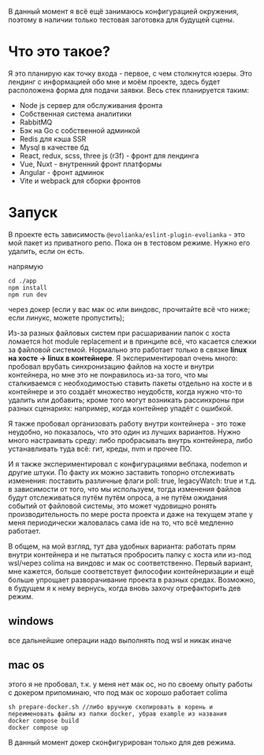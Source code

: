 В данный момент я всё ещё занимаюсь конфигурацией окружения, поэтому в наличии только тестовая заготовка для будущей сцены.

# Что это такое?

Я это планирую как точку входа - первое, с чем столкнутся юзеры. Это лендинг с информацией обо мне и моём проекте, здесь будет расположена
форма для подачи заявки. Весь стек планируется таким: 

- Node js сервер для обслуживания фронта
- Cобственная система аналитики
- RabbitMQ 
- Бэк на Go с собственной админкой
- Redis для кэша SSR
- Mysql в качестве бд
- React, redux, scss, three js (r3f) - фронт для лендинга
- Vue, Nuxt - внутренний фронт платформы
- Angular - фронт админок
- Vite и webpack для сборки фронтов

# Запуск

В проекте есть зависимость ``@evolianka/eslint-plugin-evolianka`` - это мой пакет из приватного репо.
Пока он в тестовом режиме. Нужно его удалить, если он есть.

напрямую

```
cd ./app 
npm install 
npm run dev
```

через докер (если у вас мак ос или виндовс, прочитайте всё что ниже; если линукс, можете пропустить);

Из-за разных файловых систем при расшаривании папок с хоста ломается hot module replacement и в принципе всё, что касается
слежки за файловой системой. Нормально это работает только в связке **linux на хосте -> linux в контейнере**. Я
экспериментировал очень много: пробовал врубать синхронизацию файлов на хосте и внутри контейнера, но мне это не понравилось
из-за того, что мы сталкиваемся с необходимостью ставить пакеты отдельно на хосте и в контейнере и это создаёт 
множество неудобств, когда нужно что-то удалить или добавить; кроме того могут возникать рассинхроны при разных сценариях:
например, когда контейнер упадёт с ошибкой.

Я также пробовал организовать работу внутри контейнера - это тоже неудобно, но показалось, что это один из лучших вариантов.
Нужно много настраивать среду: либо пробрасывать внутрь контейнера, либо устанавливать туда всё: гит, креды, nvm и прочее ПО.

И я также экспериментировал с конфигурациями вебпака, nodemon и другие штуки. По факту их можно заставить топорно отслеживать изменения:
поставить различные флаги poll: true, legacyWatch: true и т.д. в зависимости от того, что мы используем, тогда изменения файлов
будут отслеживаться путём путём опроса, а не путём ожидания событий от файловой системы, 
это может чудовищно ронять производительность по мере роста проекта и даже на текущем этапе
у меня периодически жаловалась сама ide на то, что всё медленно работает. 

В общем, на мой взгляд, тут два удобных варианта: работать прям внутри контейнера и не пытаться пробросить папку с хоста
или из-под wsl/через colima на виндовс и мак ос соответственно. Первый вариант, мне кажется, больше соответствует философии
контейнеризации и ещё больше упрощает разворачивание проекта в разных средах. Возможно, в будущем я к нему вернусь, когда
вновь захочу отрефакторить дев режим.

## windows
все дальнейшие операции надо выполнять под wsl и никак иначе

## mac os 
этого я не пробовал, т.к. у меня нет мак ос, но по своему опыту работы с докером припоминаю, что под мак ос хорошо
работает colima

``` 
sh prepare-docker.sh //либо вручную скопировать в корень и переименовать файлы из папки docker, убрав example из названия 
docker compose build
docker compose up
```

В данный момент докер сконфигурирован только для дев режима.



